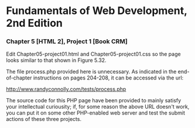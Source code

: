 # Fundamentals of Web Development, 2nd Edition
### Chapter 5 [HTML 2], Project 1 [Book CRM]
Edit Chapter05-project01.html and Chapter05-project01.css so the page looks
similar to that shown in Figure 5.32.

The file process.php provided here is unnecessary. As indicated in the end-of-chapter instructions on pages 204-208, it can be accessed via the url:

<http://www.randyconnolly.com/tests/process.php>

The source code for this PHP page have been provided to mainly satisfy your intellectual curiousity; if, for some reason the above URL doesn't work, you can put it on some other PHP-enabled web server and test the submit actions of these three projects.

  

